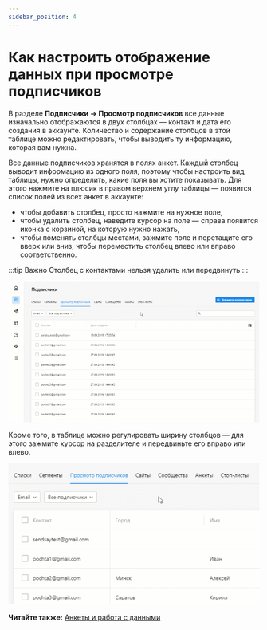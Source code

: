 ```yaml
---
sidebar_position: 4
---
```


# Как настроить отображение данных при просмотре подписчиков
В разделе **Подписчики → Просмотр подписчиков** все данные изначально отображаются в двух столбцах — контакт и дата его создания в аккаунте. Количество и содержание столбцов в этой таблице можно редактировать, чтобы выводить ту информацию, которая вам нужна.

Все данные подписчиков хранятся в полях анкет. Каждый столбец выводит информацию из одного поля, поэтому чтобы настроить вид таблицы, нужно определить, какие поля вы хотите показывать. Для этого нажмите на плюсик в правом верхнем углу таблицы — появится список полей из всех анкет в аккаунте:
- чтобы добавить столбец, просто нажмите на нужное поле,
- чтобы удалить столбец, наведите курсор на поле — справа появится иконка с корзиной, на которую нужно нажать,
- чтобы поменять столбцы местами, зажмите поле и перетащите его вверх или вниз, чтобы переместить столбец влево или вправо соответственно.

:::tip Важно
Столбец с контактами нельзя удалить или передвинуть
:::

![How to restore deleted contacts](./assets\how-to-display-data/how-to-add-columns.gif) <br/>

Кроме того, в таблице можно регулировать ширину столбцов — для этого зажмите курсор на разделителе и передвиньте его вправо или влево.

![How to change column width](./assets\how-to-display-data/how-to-change-column-width.gif) <br/>

**Читайте также:** [Анкеты и работа с данными](../subscriber-data/data-groups.md)